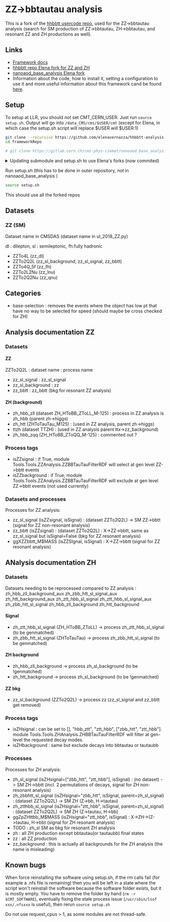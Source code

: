 # ZZ->bbtautau analysis
This is a fork of the [hhbbtt usercode repo](https://github.com/jaimeleonh/hhbbtt-analysis), used for the ZZ->bbtautau analysis (search for SM production of ZZ->bbtautau, ZH->bbtautau, and resonant ZZ and ZH productions as well).

## Links
 - [Framework docs](https://nanoaod-base-analysis.readthedocs.io/en/latest/Installation.html)
 - [hhbbtt repo Elena fork for ZZ and ZH](https://github.com/elenavernazza/hhbbtt-analysis)
 - [nanoaod_base_analysis Elena fork](https://gitlab.cern.ch/evernazz/nanoaod_base_analysis)
 - Information about the code, how to install it, setting a configuration to use it and more useful information about this framework cand be found [here](https://nanoaod-base-analysis.readthedocs.io).

## Setup
To setup at LLR, you should *not* set CMT_CERN_USER. Just run `source setup.sh`. Output will go into `/data_CMS/cms/$USER/cmt` (except for Elena, in which case the setup.sh script will replace $USER will $USER:1)


~~~bash
git clone --recursive https://github.com/elenavernazza/hhbbtt-analysis frameworkRepo
cd frameworkRepo

# git clone https://gitlab.cern.ch/cms-phys-ciemat/nanoaod_base_analysis.git --branch py3 nanoaod_base_analysis/
~~~
<details>
<summary> Updating submodule and setup.sh to use Elena's forks (now commited) </summary>
Editing the submodule to get Elena's fork : open ̀ .gitmodules` and change it to : 
~~~
[submodule "nanoaod_base_analysis"]
        path = nanoaod_base_analysis
        url = https://gitlab.cern.ch/evernazz/nanoaod_base_analysis
~~~


### Updating all the subrepos
You need to update all the subrepos to point to Elena's forks for ZZ->btt. For now this has to be done by hand.
The list of sub repositories to update is :
 - nanoaod_base_analysis https://gitlab.cern.ch/evernazz/nanoaod_base_analysis.git
 - nanoaod_base_analysis/data/cmssw/CMSSW_12_3_0_pre6/src/Base/Modules : https://gitlab.cern.ch/evernazz/cmt-base-modules
 - nanoaod_base_analysis/data/cmssw/CMSSW_12_3_0_pre6/src/HHKinFit2 https://github.com/elenavernazza/HHKinFit2.git (*branch=CMSSWversion*)
 - ClassicSVfit, SVfitTF : no fork
 - HTT-utilities : no fork
 - nanoaod_base_analysis/data/cmssw/CMSSW_12_3_0_pre6/src/Tools/Tools https://github.com/elenavernazza/InferenceTools (aka InferenceTools)
 - nanoaod_base_analysis/data/cmssw/CMSSW_12_3_0_pre6/src/cms_hh_proc_interface : https://github.com/elenavernazza/cms_hh_proc_interface : fork but up to date
 - cms_hh_tf_inference : no fork
 - nanoaod_base_analysis/data/cmssw/CMSSW_12_3_0_pre6/src/cms_runII_dnn_models https://github.com/elenavernazza/cms_runII_dnn_models
 - all corrections : tau, muo, lum, jme, egm, btv, (on gitlab https://gitlab.cern.ch/users/evernazz/projects)
 - plotting_tools, analysis_tools (pip) https://gitlab.cern.ch/evernazz/plotting_tools https://gitlab.cern.ch/evernazz/analysis_tools



Now update submodule (probably better commands to do it, with recent git)
~~~bash
cd nanoaod_base_analysis
git remote add elena https://gitlab.cern.ch/evernazz/nanoaod_base_analysis.git
git fetch elena py3
git branch --set-upstream-to elena/py3
# careful : this will remove any changes in nanoaod_base_analysis
git reset --hard elena/py3
cd ..
~~~
</details>


Run setup.sh (this has to be done in outer repository, *not* in nanoaod_base_analysis )
~~~bash
source setup.sh
~~~
This should use all the forked repos

## Datasets
### ZZ (SM)
Dataset name in CMSDAS (dataset name in ul_2018_ZZ.py)

dl : dilepton, sl : semileptonic, fh:fully hadronic

 - ZZTo4L (zz_dl)
 - ZZTo2Q2L (zz_sl_background, zz_sl_signal, zz_bbtt)
 - ZZTo4Q_5f (zz_fh)
 - ZZTo2L2Nu (zz_lnu)
 - ZZTo2Q2Nu (zz_qnu)

## Categories
 - base-selection : removes the events where the object has low pt that have no way to be selected for speed (should maybe be cross checked for ZH)


## Analysis documentation ZZ
### Datasets
#### ZZ
ZZTo2Q2L : dataset name : process name
 - zz_sl_signal : zz_sl_signal
 - zz_sl_background : zz
 - zz_bbtt : zz_bbtt (bkg for resonant ZZ analysis)

#### ZH (background)
 - zh_hbb_zll (dataset ZH_HToBB_ZToLL_M-125) : process in ZZ analysis is zh_hbb (parent zh->higgs)
 - zh_htt (ZHToTauTau_M125) : (used in ZZ analysis, parent zh->higgs)
 - ttzh (dataset TTZH) : (used in ZZ analysis parent ttx->zz_background)
 - zh_hbb_zqq (ZH_HToBB_ZToQQ_M-125) : commented out ?

### Process tags
 - isZZsignal : if True, module Tools.Tools.ZZAnalysis.ZZBBTauTauFilterRDF will select at gen level ZZ->bbtt events
 - isZZbackground : if True, module Tools.Tools.ZZAnalysis.ZZBBTauTauFilterRDF will exclude at gen level ZZ->bbtt events (not used currently)

### Datasets and processes
Processes for ZZ analysis:
 - zz_sl_signal (isZZsignal, isSignal) : (dataset ZZTo2Q2L) -> SM ZZ->bbtt (signal for ZZ non-resonant analysis)
 - zz_bbtt (isZZsignal) : (dataset ZZTo2Q2L) : X->ZZ->bbtt, same as zz_sl_signal but isSignal=False (bkg for ZZ resonant analysis)
 - ggXZZbbtt_M$MASS (isZZSIgnal, isSignal) : X->ZZ->bbtt (signal for ZZ resonant analysis)




## ANalysis documentation ZH 
### Datasets
Datasets needing to be reprocessed compared to ZZ analysis :
zh_hbb_zll_background_aux
zh_zbb_htt_sl_signal_aux
zh_htt_background_aux
zh_ztt_hbb_sl_signal
zh_ztt_hbb_sl_signal_aux
zh_zbb_htt_sl_signal
zh_hbb_zll_background
zh_htt_background


#### Signal
 - zh_ztt_hbb_sl_signal (ZH_HToBB_ZToLL) -> process zh_ztt_hbb_sl_signal (to be genmatched)
 - zh_zbb_htt_sl_signal (ZHToTauTau) -> process zh_zbb_htt_sl_signal (to be genmatched)

#### ZH background
 - zh_hbb_zll_background -> process zh_sl_background (to be !genmatched)
 - zh_htt_background -> process zh_sl_background (to be !genmatched)

#### ZZ bkg
 - zz_sl_background (ZZTo2Q2L) -> process zz (zz_sl_signal and zz_bbtt get removed)

### Process tags
 - isZHsignal : can be set to [], "hbb_ztt", "ztt_hbb", ["zbb_htt", "ztt_hbb"]. module Tools.Tools.ZHAnalysis.ZHBBTauTauFilterRDF will filter at gen-level the requested decay modes.
 - isZHbackground : same but exclude decays into bbtautau or tautaubb

### Processes
Processes for ZH analysis:
 - zh_sl_signal (isZHsignal=["zbb_htt", "ztt_hbb"], isSignal) : (no dataset) -> SM ZH->bbtt (incl. 2 permutations of decays, signal for ZH non-resonant analysis)
 - zh_zbbhtt_sl_signal (isZHsignal="zbb_htt", isSignal, parent=zh_sl_signal) : (dataset ZZTo2Q2L) -> SM ZH (Z->bb, H->tautau)
 - zh_ztthbb_sl_signal (isZHsignal="ztt_hbb", isSignal, parent=zh_sl_signal) : (dataset ZZTo2Q2L) -> SM ZH (Z->tautau, H->bb)
 - ggZpZHttbb_M$MASS (isZHsignal="ztt_hbb", isSignal) : X->ZH->(Z->tautau, H->bb) (signal for ZH resonant analysis)
 - TODO : zh_sl SM as bkg for resonant ZH analysis
 - zh : all ZH production except bbtautau(or tautaubb) final states
 - zz : all ZZ production 
 - zz_background : this is actually all backgrounds for the ZH analysis (the name is misleading)

## Known bugs
When force reinstalling the software using setup.sh, if the rm calls fail (for example a .nfs file is remaining) then you will be left in a state where the script won't reinstall the software because the software folder exists, but it is mostly empty. You have to remove the folder by hand (`rm -r $CMT_SOFTWARE`), eventually fixing the stale process issue (`/usr/sbin/lsof xxx/.nfsxxx` is useful), then rerun `source setup.sh`

Do not use request_cpus > 1, as some modules are not thread-safe.